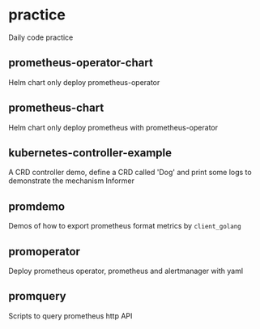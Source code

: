 # practice
Daily code practice

## prometheus-operator-chart

Helm chart only deploy prometheus-operator

## prometheus-chart

Helm chart only deploy prometheus with prometheus-operator

## kubernetes-controller-example

A CRD controller demo, define a CRD called 'Dog' and print some logs to demonstrate the mechanism Informer

## promdemo

Demos of how to export prometheus format metrics by `client_golang`

## promoperator

Deploy prometheus operator, prometheus and alertmanager with yaml

## promquery

Scripts to query prometheus http API

